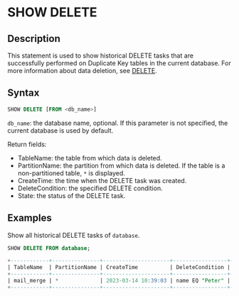 # SHOW DELETE

## Description

This statement is used to show historical DELETE tasks that are successfully performed on Duplicate Key tables in the current database. For more information about data deletion, see [DELETE](DELETE.md).

## Syntax

```sql
SHOW DELETE [FROM <db_name>]
```

`db_name`: the database name, optional. If this parameter is not specified, the current database is used by default.

Return fields:

- TableName: the table from which data is deleted.
- PartitionName: the partition from which data is deleted. If the table is a non-partitioned table, `*` is displayed.
- CreateTime: the time when the DELETE task was created.
- DeleteCondition: the specified DELETE condition.
- State: the status of the DELETE task.

## Examples

Show all historical DELETE tasks of `database`.

```sql
SHOW DELETE FROM database;

+------------+---------------+---------------------+-----------------+----------+
| TableName  | PartitionName | CreateTime          | DeleteCondition | State    |
+------------+---------------+---------------------+-----------------+----------+
| mail_merge | *             | 2023-03-14 10:39:03 | name EQ "Peter" | FINISHED |
+------------+---------------+---------------------+-----------------+----------+
```
